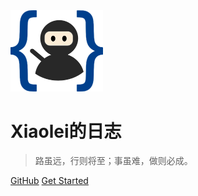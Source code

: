 <!-- _coverpage.md -->

<img src="_media\ninja_1.png" alt="logo" style="zoom:50%;" />

# Xiaolei的日志

> 路虽远，行则将至；事虽难，做则必成。


[GitHub](https://github.com/xiaoleis-nv)
[Get Started](README)
